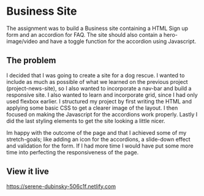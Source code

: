 # Business Site

The assignment was to build a Business site containing a HTML Sign up form and an accordion for FAQ. The site should also contain a hero-image/video and have a toggle function for the accordion using Javascript. 

## The problem

I decided that I was going to create a site for a dog rescue. I wanted to include as much as possible of what we learned on the previous project (project-news-site), so I also wanted to incorporate a nav-bar and build a responsive site. I also wanted to learn and incorporate grid, since I had only used flexbox earlier. I structured my project by first writing the HTML and applying some basic CSS to get a clearer image of the layout. I then focused on making the Javascript for the accordions work properly. Lastly I did the last styling elements to get the site looking a little nicer. 

Im happy with the outcome of the page and that I achieved some of my stretch-goals; like adding an icon for the accordions, a slide-down effect and validation for the form. If I had more time I would have put some more time into perfecting the responsiveness of the page. 

## View it live

https://serene-dubinsky-506c1f.netlify.com
